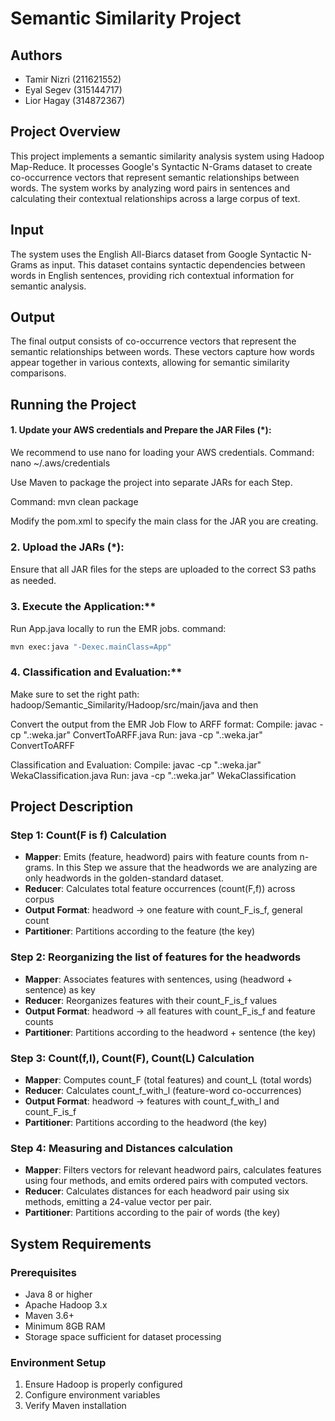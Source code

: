 # Semantic Similarity Project

## Authors
- Tamir Nizri (211621552)
- Eyal Segev (315144717)
- Lior Hagay (314872367)

## Project Overview
This project implements a semantic similarity analysis system using Hadoop Map-Reduce. It processes Google's Syntactic N-Grams dataset to create co-occurrence vectors that represent semantic relationships between words. The system works by analyzing word pairs in sentences and calculating their contextual relationships across a large corpus of text.

## Input
The system uses the English All-Biarcs dataset from Google Syntactic N-Grams as input. This dataset contains syntactic dependencies between words in English sentences, providing rich contextual information for semantic analysis.

## Output
The final output consists of co-occurrence vectors that represent the semantic relationships between words. These vectors capture how words appear together in various contexts, allowing for semantic similarity comparisons.

## Running the Project

#### 1. Update your AWS credentials and Prepare the JAR Files (\*):

We recommend to use nano for loading your AWS credentials.
Command: nano ~/.aws/credentials

Use Maven to package the project into separate JARs for each Step.

Command: mvn clean package

Modify the pom.xml to specify the main class for the JAR you are creating.

### 2. Upload the JARs (*):

Ensure that all JAR ﬁles for the steps are uploaded to the correct S3 paths as needed.

### 3. Execute the Application:**

Run App.java locally to run the EMR jobs.
command:
```bash
mvn exec:java "-Dexec.mainClass=App"
```

### 4. Classification and Evaluation:**

Make sure to set the right path: hadoop/Semantic_Similarity/Hadoop/src/main/java and then

Convert the output from the EMR Job Flow to ARFF format:
Compile: javac -cp ".:weka.jar" ConvertToARFF.java
Run: java -cp ".:weka.jar" ConvertToARFF

Classification and Evaluation:
Compile: javac -cp ".:weka.jar" WekaClassification.java
Run: java -cp ".:weka.jar" WekaClassification

## Project Description

### Step 1: Count(F is f) Calculation
- **Mapper**: Emits (feature, headword) pairs with feature counts from n-grams. In this Step we assure that the headwords we are analyzing are only headwords in the golden-standard dataset.
- **Reducer**: Calculates total feature occurrences (count(F,f)) across corpus
- **Output Format**: headword → one feature with count_F_is_f, general count
- **Partitioner**: Partitions according to the feature (the key)

### Step 2: Reorganizing the list of features for the headwords
- **Mapper**: Associates features with sentences, using (headword + sentence) as key
- **Reducer**: Reorganizes features with their count_F_is_f values
- **Output Format**: headword → all features with count_F_is_f and feature counts
- **Partitioner**: Partitions according to the headword + sentence (the key)

### Step 3: Count(f,l), Count(F), Count(L) Calculation
- **Mapper**: Computes count_F (total features) and count_L (total words)
- **Reducer**: Calculates count_f_with_l (feature-word co-occurrences)
- **Output Format**: headword → features with count_f_with_l and count_F_is_f
- **Partitioner**: Partitions according to the headword (the key) 

### Step 4: Measuring and Distances calculation
- **Mapper**: Filters vectors for relevant headword pairs, calculates features using four methods, and emits ordered pairs with computed vectors.
- **Reducer**: Calculates distances for each headword pair using six methods, emitting a 24-value vector per pair.
- **Partitioner**: Partitions according to the pair of words (the key) 

## System Requirements

### Prerequisites
- Java 8 or higher
- Apache Hadoop 3.x
- Maven 3.6+
- Minimum 8GB RAM
- Storage space sufficient for dataset processing

### Environment Setup
1. Ensure Hadoop is properly configured
2. Configure environment variables
3. Verify Maven installation
